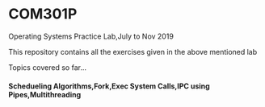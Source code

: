 # COM301P

Operating Systems Practice Lab,July to Nov 2019

This repository contains all the exercises given in the above mentioned lab


Topics covered so far...
#### Schedueling Algorithms,Fork,Exec System Calls,IPC using Pipes,Multithreading
